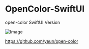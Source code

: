 # OpenColor-SwiftUI
open-color SwiftUI Version


![Image](https://camo.githubusercontent.com/b492536cc2eed3477588aad9f7332201f1304bc0c75eb34aff210b5f1d1d1c1f/68747470733a2f2f7965756e2e6769746875622e696f2f6f70656e2d636f6c6f722f61737365742f696d616765732f6f70656e2d636f6c6f722e737667)

https://github.com/yeun/open-color
